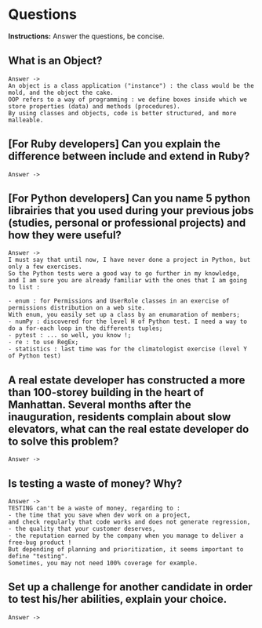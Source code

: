 # Questions
**Instructions:** Answer the questions, be concise.

## What is an Object?

    Answer -> 
    An object is a class application ("instance") : the class would be the mold, and the object the cake. 
    OOP refers to a way of programming : we define boxes inside which we store properties (data) and methods (procedures). 
    By using classes and objects, code is better structured, and more malleable. 


## [For Ruby developers] Can you explain the difference between include and extend in Ruby?

    Answer ->

## [For Python developers] Can you name 5 python librairies that you used during your previous jobs (studies, personal or professional projects) and how they were useful? 

    Answer ->
    I must say that until now, I have never done a project in Python, but only a few exercises. 
    So the Python tests were a good way to go further in my knowledge, 
    and I am sure you are already familiar with the ones that I am going to list : 
    
    - enum : for Permissions and UserRole classes in an exercise of permissions distribution on a web site. 
    With enum, you easily set up a class by an enumaration of members; 
    - numPy : discovered for the level H of Python test. I need a way to do a for-each loop in the differents tuples; 
    - pytest : ... so well, you know !; 
    - re : to use RegEx; 
    - statistics : last time was for the climatologist exercise (level Y of Python test)

## A real estate developer has constructed a more than 100-storey building in the heart of Manhattan. Several months after the inauguration, residents complain about slow elevators, what can the real estate developer do to solve this problem?

    Answer ->

## Is testing a waste of money? Why?

    Answer ->
    TESTING can't be a waste of money, regarding to : 
    - the time that you save when dev work on a project, 
    and check regularly that code works and does not generate regression, 
    - the quality that your customer deserves, 
    - the reputation earned by the company when you manage to deliver a free-bug product ! 
    But depending of planning and prioritization, it seems important to define "testing". 
    Sometimes, you may not need 100% coverage for example.

## Set up a challenge for another candidate in order to test his/her abilities, explain your choice.

    Answer ->
